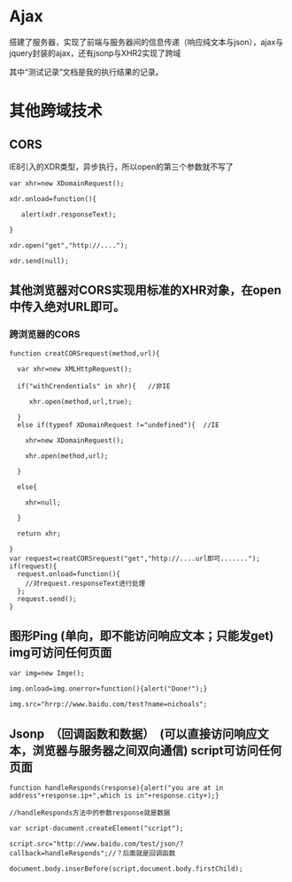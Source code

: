 # Ajax
搭建了服务器，实现了前端与服务器间的信息传递（响应纯文本与json），ajax与jquery封装的ajax，还有jsonp与XHR2实现了跨域

其中“测试记录”文档是我的执行结果的记录。


# 其他跨域技术


## CORS

IE8引入的XDR类型，异步执行，所以open的第三个参数就不写了

```
var xhr=new XDomainRequest();

xdr.onload=function(){

   alert(xdr.responseText);
   
}

xdr.open("get","http://....");

xdr.send(null);

```

## 其他浏览器对CORS实现用标准的XHR对象，在open中传入绝对URL即可。


### 跨浏览器的CORS

```
function creatCORSrequest(method,url){

  var xhr=new XMLHttpRequest();
  
  if("withCrendentials" in xhr){   //非IE
  
     xhr.open(method,url,true);
     
  }
  else if(typeof XDomainRequest !="undefined"){  //IE
  
    xhr=new XDomainRequest();
    
    xhr.open(method,url);
    
  }
  
  else{
  
    xhr=null;
    
  }
  
  return xhr;
  
}
var request=creatCORSrequest("get","http://....url即可.......");
if(request){
  request.onload=function(){
    //对request.responseText进行处理 
  };
  request.send();
}
```

## 图形Ping (单向，即不能访问响应文本；只能发get)  img可访问任何页面

```
var img=new Imge();

img.onload=img.onerror=function(){alert("Done!");}

img.src="hrrp://www.baidu.com/test?name=nichoals";
```

## Jsonp  （回调函数和数据）  (可以直接访问响应文本，浏览器与服务器之间双向通信) script可访问任何页面

```
function handleResponds(response){alert("you are at in address"+response.ip+",which is in"+response.city+);}

//handleResponds方法中的参数response就是数据

var script-document.createElement("script");

script.src="http://www.baidu.com/test/json/?callback=handleResponds";//？后面就是回调函数

document.body.inserBefore(script,document.body.firstChild);
```
